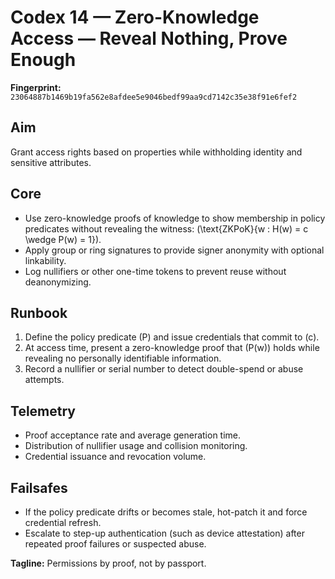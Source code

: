 # Codex 14 — Zero-Knowledge Access — Reveal Nothing, Prove Enough

**Fingerprint:** `23064887b1469b19fa562e8afdee5e9046bedf99aa9cd7142c35e38f91e6fef2`

## Aim
Grant access rights based on properties while withholding identity and sensitive attributes.

## Core
- Use zero-knowledge proofs of knowledge to show membership in policy predicates without revealing the witness: \(\text{ZKPoK}\{w : H(w) = c \wedge P(w) = 1\}\).
- Apply group or ring signatures to provide signer anonymity with optional linkability.
- Log nullifiers or other one-time tokens to prevent reuse without deanonymizing.

## Runbook
1. Define the policy predicate \(P\) and issue credentials that commit to \(c\).
2. At access time, present a zero-knowledge proof that \(P(w)\) holds while revealing no personally identifiable information.
3. Record a nullifier or serial number to detect double-spend or abuse attempts.

## Telemetry
- Proof acceptance rate and average generation time.
- Distribution of nullifier usage and collision monitoring.
- Credential issuance and revocation volume.

## Failsafes
- If the policy predicate drifts or becomes stale, hot-patch it and force credential refresh.
- Escalate to step-up authentication (such as device attestation) after repeated proof failures or suspected abuse.

**Tagline:** Permissions by proof, not by passport.
